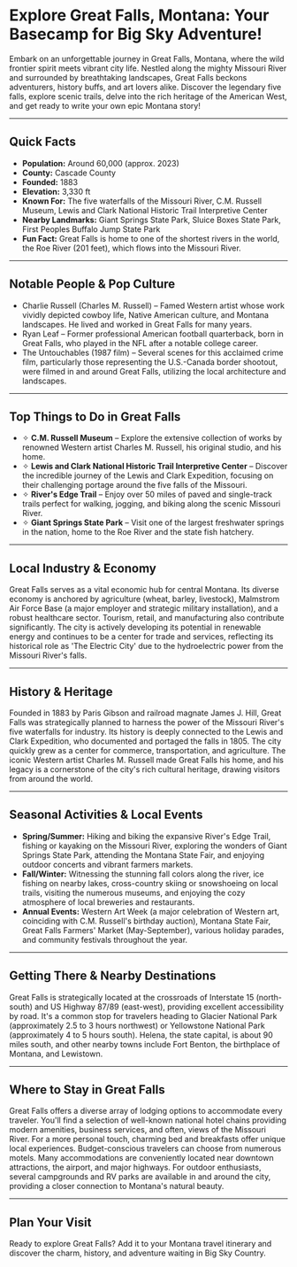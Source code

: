 # Explore Great Falls, Montana: Your Basecamp for Big Sky Adventure!

Embark on an unforgettable journey in Great Falls, Montana, where the wild frontier spirit meets vibrant city life. Nestled along the mighty Missouri River and surrounded by breathtaking landscapes, Great Falls beckons adventurers, history buffs, and art lovers alike. Discover the legendary five falls, explore scenic trails, delve into the rich heritage of the American West, and get ready to write your own epic Montana story!

---

## Quick Facts

- **Population:** Around 60,000 (approx. 2023)
- **County:** Cascade County
- **Founded:** 1883
- **Elevation:** 3,330 ft
- **Known For:** The five waterfalls of the Missouri River, C.M. Russell Museum, Lewis and Clark National Historic Trail Interpretive Center
- **Nearby Landmarks:** Giant Springs State Park, Sluice Boxes State Park, First Peoples Buffalo Jump State Park
- **Fun Fact:** Great Falls is home to one of the shortest rivers in the world, the Roe River (201 feet), which flows into the Missouri River.

---

## Notable People & Pop Culture

- Charlie Russell (Charles M. Russell) – Famed Western artist whose work vividly depicted cowboy life, Native American culture, and Montana landscapes. He lived and worked in Great Falls for many years.
- Ryan Leaf – Former professional American football quarterback, born in Great Falls, who played in the NFL after a notable college career.
- The Untouchables (1987 film) – Several scenes for this acclaimed crime film, particularly those representing the U.S.-Canada border shootout, were filmed in and around Great Falls, utilizing the local architecture and landscapes.

---

## Top Things to Do in Great Falls

- ✧ **C.M. Russell Museum** – Explore the extensive collection of works by renowned Western artist Charles M. Russell, his original studio, and his home.
- ✧ **Lewis and Clark National Historic Trail Interpretive Center** – Discover the incredible journey of the Lewis and Clark Expedition, focusing on their challenging portage around the five falls of the Missouri.
- ✧ **River's Edge Trail** – Enjoy over 50 miles of paved and single-track trails perfect for walking, jogging, and biking along the scenic Missouri River.
- ✧ **Giant Springs State Park** – Visit one of the largest freshwater springs in the nation, home to the Roe River and the state fish hatchery.

---

## Local Industry & Economy

Great Falls serves as a vital economic hub for central Montana. Its diverse economy is anchored by agriculture (wheat, barley, livestock), Malmstrom Air Force Base (a major employer and strategic military installation), and a robust healthcare sector. Tourism, retail, and manufacturing also contribute significantly. The city is actively developing its potential in renewable energy and continues to be a center for trade and services, reflecting its historical role as 'The Electric City' due to the hydroelectric power from the Missouri River's falls.

---

## History & Heritage

Founded in 1883 by Paris Gibson and railroad magnate James J. Hill, Great Falls was strategically planned to harness the power of the Missouri River's five waterfalls for industry. Its history is deeply connected to the Lewis and Clark Expedition, who documented and portaged the falls in 1805. The city quickly grew as a center for commerce, transportation, and agriculture. The iconic Western artist Charles M. Russell made Great Falls his home, and his legacy is a cornerstone of the city's rich cultural heritage, drawing visitors from around the world.

---

## Seasonal Activities & Local Events

- **Spring/Summer:** Hiking and biking the expansive River's Edge Trail, fishing or kayaking on the Missouri River, exploring the wonders of Giant Springs State Park, attending the Montana State Fair, and enjoying outdoor concerts and vibrant farmers markets.
- **Fall/Winter:** Witnessing the stunning fall colors along the river, ice fishing on nearby lakes, cross-country skiing or snowshoeing on local trails, visiting the numerous museums, and enjoying the cozy atmosphere of local breweries and restaurants.
- **Annual Events:** Western Art Week (a major celebration of Western art, coinciding with C.M. Russell's birthday auction), Montana State Fair, Great Falls Farmers' Market (May-September), various holiday parades, and community festivals throughout the year.

---

## Getting There & Nearby Destinations

Great Falls is strategically located at the crossroads of Interstate 15 (north-south) and US Highway 87/89 (east-west), providing excellent accessibility by road. It's a common stop for travelers heading to Glacier National Park (approximately 2.5 to 3 hours northwest) or Yellowstone National Park (approximately 4 to 5 hours south). Helena, the state capital, is about 90 miles south, and other nearby towns include Fort Benton, the birthplace of Montana, and Lewistown.

---

## Where to Stay in Great Falls

Great Falls offers a diverse array of lodging options to accommodate every traveler. You'll find a selection of well-known national hotel chains providing modern amenities, business services, and often, views of the Missouri River. For a more personal touch, charming bed and breakfasts offer unique local experiences. Budget-conscious travelers can choose from numerous motels. Many accommodations are conveniently located near downtown attractions, the airport, and major highways. For outdoor enthusiasts, several campgrounds and RV parks are available in and around the city, providing a closer connection to Montana's natural beauty.

---

## Plan Your Visit

Ready to explore Great Falls? Add it to your Montana travel itinerary and discover the charm, history, and adventure waiting in Big Sky Country.

